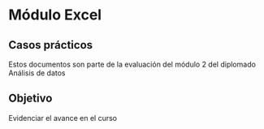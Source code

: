 # Módulo Excel

## Casos prácticos
Estos documentos son parte de la evaluación del módulo 2 del diplomado Análisis de datos

## Objetivo
Evidenciar el avance en el curso
